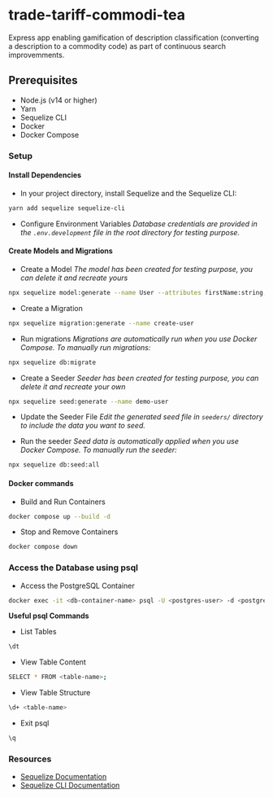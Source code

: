 # trade-tariff-commodi-tea

Express app enabling gamification of description classification
(converting a description to a commodity code) as part of continuous search improvemments.

## Prerequisites

- Node.js (v14 or higher)
- Yarn
- Sequelize CLI
- Docker
- Docker Compose

### Setup

#### Install Dependencies

- In your project directory, install Sequelize and the Sequelize CLI:

```bash
yarn add sequelize sequelize-cli
```

- Configure Environment Variables
*Database credentials are provided in the
`.env.development` file in the root directory
for testing purpose.*

#### Create Models and Migrations

- Create a Model
*The model has been created for testing purpose, you can delete it and recreate yours*

```bash
npx sequelize model:generate --name User --attributes firstName:string,lastName:string,email:string
```

- Create a Migration

```bash
npx sequelize migration:generate --name create-user
```

- Run migrations
*Migrations are automatically run when you use Docker Compose.
To manually run migrations:*

```bash
npx sequelize db:migrate
```

- Create a Seeder
*Seeder has been created for testing purpose,
you can delete it and recreate your own*

```bash
npx sequelize seed:generate --name demo-user
```

- Update the Seeder File
*Edit the generated seed file in `seeders/`
directory to include the data you want to seed.*

- Run the seeder
*Seed data is automatically applied when you use Docker Compose.
To manually run the seeder:*

```bash
npx sequelize db:seed:all
```

#### Docker commands

- Build and Run Containers

```bash
docker compose up --build -d
```

- Stop and Remove Containers

```bash
docker compose down
```

### Access the Database using psql

- Access the PostgreSQL Container

```bash
docker exec -it <db-container-name> psql -U <postgres-user> -d <postgres-db>
```

**Useful psql Commands**

- List Tables

```bash
\dt
```

- View Table Content

```bash
SELECT * FROM <table-name>;
```

- View Table Structure

```bash
\d+ <table-name>
```

- Exit psql

```bash
\q
```

### Resources

- [Sequelize Documentation](https://sequelize.org/docs/v6/getting-started/)
- [Sequelize CLI Documentation](https://github.com/sequelize/cli)
